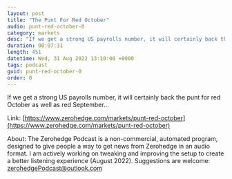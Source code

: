 ```yaml
---
layout: post
title: "The Punt For Red October"
audio: punt-red-october-0
category: markets
desc: "If we get a strong US payrolls number, it will certainly back the punt for red October as well as red September..."
duration: 00:07:31
length: 451
datetime: Wed, 31 Aug 2022 13:10:00 +0000
tags: podcast
guid: punt-red-october-0
order: 0
---
```

If we get a strong US payrolls number, it will certainly back the punt for red October as well as red September...

Link: [https://www.zerohedge.com/markets/punt-red-october](https://www.zerohedge.com/markets/punt-red-october)

About: The Zerohedge Podcast is a non-commercial, automated program, designed to give people a way to get news from Zerohedge in an audio format.  I am actively working on tweaking and improving the setup to create a better listening experience (August 2022).  Suggestions are welcome: [zerohedgePodcast@outlook.com](mailto:zerohedgePodcast@outlook.com)